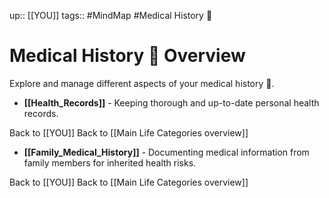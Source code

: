 up:: [[YOU]]
tags:: #MindMap #Medical History 🏥

# Medical History 🏥 Overview

Explore and manage different aspects of your medical history 🏥.

- **[[Health_Records]]** - Keeping thorough and up-to-date personal health records.

Back to [[YOU]]
Back to [[Main Life Categories overview]]
- **[[Family_Medical_History]]** - Documenting medical information from family members for inherited health risks.

Back to [[YOU]]
Back to [[Main Life Categories overview]]
